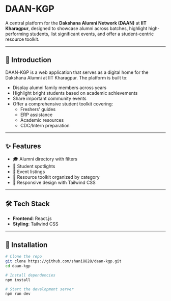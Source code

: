# DAAN-KGP

A central platform for the **Dakshana Alumni Network (DAAN)** at **IIT Kharagpur**, designed to showcase alumni across batches, highlight high-performing students, list significant events, and offer a student-centric resource toolkit.

---
## 📖 Introduction

DAAN-KGP is a web application that serves as a digital home for the Dakshana Alumni at IIT Kharagpur. The platform is built to:

- Display alumni family members across years
- Highlight bright students based on academic achievements
- Share important community events
- Offer a comprehensive student toolkit covering:
  - Freshers' guides
  - ERP assistance
  - Academic resources
  - CDC/Intern preparation

---

## ✨ Features

- 🎓 Alumni directory with filters
- 🌟 Student spotlights
- 📅 Event listings
- 🧰 Resource toolkit organized by category
- 📱 Responsive design with Tailwind CSS

---

## 🛠 Tech Stack

- **Frontend**: React.js
- **Styling**: Tailwind CSS

---

## 🚀 Installation

```bash
# Clone the repo
git clone https://github.com/shani8828/daan-kgp.git
cd daan-kgp

# Install dependencies
npm install

# Start the development server
npm run dev
